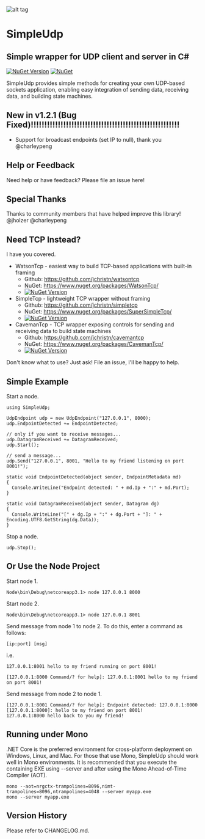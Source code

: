 ﻿![alt tag](https://github.com/jchristn/simpleudp/blob/master/assets/icon.ico)

# SimpleUdp

## Simple wrapper for UDP client and server in C# 

[![NuGet Version](https://img.shields.io/nuget/v/SimpleUdp.svg?style=flat)](https://www.nuget.org/packages/SimpleUdp/) [![NuGet](https://img.shields.io/nuget/dt/SimpleUdp.svg)](https://www.nuget.org/packages/SimpleUdp)    

SimpleUdp provides simple methods for creating your own UDP-based sockets application, enabling easy integration of sending data, receiving data, and building state machines.  
 
## New in v1.2.1 (Bug Fixed)!!!!!!!!!!!!!!!!!!!!!!!!!!!!!!!!!!!!!!!!!!!!!!!!!!!!!!!

- Support for broadcast endpoints (set IP to null), thank you @charleypeng

## Help or Feedback

Need help or have feedback?  Please file an issue here!

## Special Thanks

Thanks to community members that have helped improve this library!  @jholzer @charleypeng

## Need TCP Instead?

I have you covered.

- WatsonTcp - easiest way to build TCP-based applications with built-in framing 
  - Github: https://github.com/jchristn/watsontcp
  - NuGet: https://www.nuget.org/packages/WatsonTcp/ 
  - [![NuGet Version](https://img.shields.io/nuget/v/WatsonTcp.svg?style=flat)](https://www.nuget.org/packages/WatsonTcp/)
- SimpleTcp - lightweight TCP wrapper without framing
  - Github: https://github.com/jchristn/simpletcp
  - NuGet: https://www.nuget.org/packages/SuperSimpleTcp/ 
  - [![NuGet Version](https://img.shields.io/nuget/v/SuperSimpleTcp.svg?style=flat)](https://www.nuget.org/packages/SuperSimpleTcp/)
- CavemanTcp - TCP wrapper exposing controls for sending and receiving data to build state machines
  - Github: https://github.com/jchristn/cavemantcp
  - NuGet: https://www.nuget.org/packages/CavemanTcp/ 
  - [![NuGet Version](https://img.shields.io/nuget/v/CavemanTcp.svg?style=flat)](https://www.nuget.org/packages/CavemanTcp/)
  
Don't know what to use?  Just ask!  File an issue, I'll be happy to help.

## Simple Example

Start a node.
```
using SimpleUdp;

UdpEndpoint udp = new UdpEndpoint("127.0.0.1", 8000);
udp.EndpointDetected += EndpointDetected;

// only if you want to receive messages...
udp.DatagramReceived += DatagramReceived;
udp.Start();

// send a message...
udp.Send("127.0.0.1", 8001, "Hello to my friend listening on port 8001!");

static void EndpointDetected(object sender, EndpointMetadata md)
{
  Console.WriteLine("Endpoint detected: " + md.Ip + ":" + md.Port);
}

static void DatagramReceived(object sender, Datagram dg)
{
  Console.WriteLine("[" + dg.Ip + ":" + dg.Port + "]: " + Encoding.UTF8.GetString(dg.Data));
} 
```

Stop a node.
```
udp.Stop();
```

## Or Use the Node Project

Start node 1.
```
Node\bin\Debug\netcoreapp3.1> node 127.0.0.1 8000
```

Start node 2.
```
Node\bin\Debug\netcoreapp3.1> node 127.0.0.1 8001
```

Send message from node 1 to node 2.  To do this, enter a command as follows:
```
[ip:port] [msg]
```
i.e.
```
127.0.0.1:8001 hello to my friend running on port 8001!
```

```
[127.0.0.1:8000 Command/? for help]: 127.0.0.1:8001 hello to my friend on port 8001!
```

Send message from node 2 to node 1.
```
[127.0.0.1:8001 Command/? for help]: Endpoint detected: 127.0.0.1:8000
[127.0.0.1:8000]: hello to my friend on port 8001!
127.0.0.1:8000 hello back to you my friend!
```
 
## Running under Mono

.NET Core is the preferred environment for cross-platform deployment on Windows, Linux, and Mac.  For those that use Mono, SimpleUdp should work well in Mono environments.  It is recommended that you execute the containing EXE using --server and after using the Mono Ahead-of-Time Compiler (AOT).

```
mono --aot=nrgctx-trampolines=8096,nimt-trampolines=8096,ntrampolines=4048 --server myapp.exe
mono --server myapp.exe
```

## Version History

Please refer to CHANGELOG.md.
